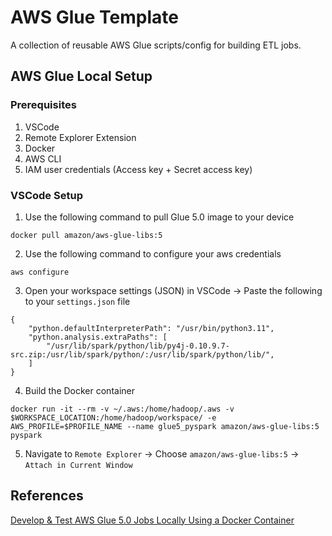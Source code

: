 # AWS Glue Template

A collection of reusable AWS Glue scripts/config for building ETL jobs.

## AWS Glue Local Setup

### Prerequisites
1. VSCode
2. Remote Explorer Extension
3. Docker
4. AWS CLI
5. IAM user credentials (Access key + Secret access key)

### VSCode Setup
1. Use the following command to pull Glue 5.0 image to your device
```
docker pull amazon/aws-glue-libs:5
```

2. Use the following command to configure your aws credentials
```
aws configure
```

3. Open your workspace settings (JSON) in VSCode → Paste the following to your `settings.json` file
```
{
    "python.defaultInterpreterPath": "/usr/bin/python3.11",
    "python.analysis.extraPaths": [
        "/usr/lib/spark/python/lib/py4j-0.10.9.7-src.zip:/usr/lib/spark/python/:/usr/lib/spark/python/lib/",
    ]
}
```

4. Build the Docker container
```
docker run -it --rm -v ~/.aws:/home/hadoop/.aws -v $WORKSPACE_LOCATION:/home/hadoop/workspace/ -e AWS_PROFILE=$PROFILE_NAME --name glue5_pyspark amazon/aws-glue-libs:5 pyspark
```

5. Navigate to `Remote Explorer` → Choose `amazon/aws-glue-libs:5` → `Attach in Current Window`

## References
[Develop & Test AWS Glue 5.0 Jobs Locally Using a Docker Container](https://aws.amazon.com/blogs/big-data/develop-and-test-aws-glue-5-0-jobs-locally-using-a-docker-container/)
